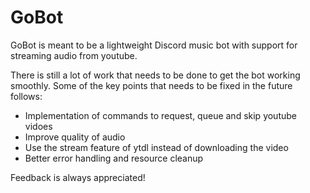 GoBot
====
GoBot is meant to be a lightweight Discord music bot with support for streaming audio from youtube.

There is still a lot of work that needs to be done to get the bot working smoothly. Some of the key points that needs to be fixed in the future follows:

- Implementation of commands to request, queue and skip youtube vidoes
- Improve quality of audio
- Use the stream feature of ytdl instead of downloading the video
- Better error handling and resource cleanup

Feedback is always appreciated!